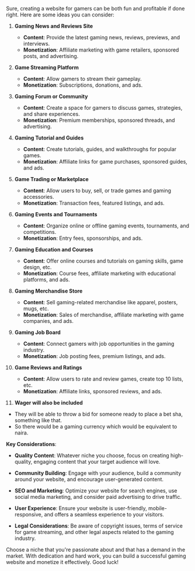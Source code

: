 Sure, creating a website for gamers can be both fun and profitable if done right. Here are some ideas you can consider:

1. **Gaming News and Reviews Site**
    - **Content**: Provide the latest gaming news, reviews, previews, and interviews.
    - **Monetization**: Affiliate marketing with game retailers, sponsored posts, and advertising.

2. **Game Streaming Platform**
    - **Content**: Allow gamers to stream their gameplay.
    - **Monetization**: Subscriptions, donations, and ads.

3. **Gaming Forum or Community**
    - **Content**: Create a space for gamers to discuss games, strategies, and share experiences.
    - **Monetization**: Premium memberships, sponsored threads, and advertising.

4. **Gaming Tutorial and Guides**
    - **Content**: Create tutorials, guides, and walkthroughs for popular games.
    - **Monetization**: Affiliate links for game purchases, sponsored guides, and ads.

5. **Game Trading or Marketplace**
    - **Content**: Allow users to buy, sell, or trade games and gaming accessories.
    - **Monetization**: Transaction fees, featured listings, and ads.

6. **Gaming Events and Tournaments**
    - **Content**: Organize online or offline gaming events, tournaments, and competitions.
    - **Monetization**: Entry fees, sponsorships, and ads.

7. **Gaming Education and Courses**
    - **Content**: Offer online courses and tutorials on gaming skills, game design, etc.
    - **Monetization**: Course fees, affiliate marketing with educational platforms, and ads.

8. **Gaming Merchandise Store**
    - **Content**: Sell gaming-related merchandise like apparel, posters, mugs, etc.
    - **Monetization**: Sales of merchandise, affiliate marketing with game companies, and ads.

9. **Gaming Job Board**
    - **Content**: Connect gamers with job opportunities in the gaming industry.
    - **Monetization**: Job posting fees, premium listings, and ads.

10. **Game Reviews and Ratings**
    - **Content**: Allow users to rate and review games, create top 10 lists, etc.
    - **Monetization**: Affiliate links, sponsored reviews, and ads.

11. **Wager will also be included**
   - They will be able to throw a bid for someone ready to place a bet sha, something like that.
   - So there would be a gaming currency which would be equivalent to naira.


**Key Considerations**:

- **Quality Content**: Whatever niche you choose, focus on creating high-quality, engaging content that your target audience will love.

- **Community Building**: Engage with your audience, build a community around your website, and encourage user-generated content.

- **SEO and Marketing**: Optimize your website for search engines, use social media marketing, and consider paid advertising to drive traffic.

- **User Experience**: Ensure your website is user-friendly, mobile-responsive, and offers a seamless experience to your visitors.

- **Legal Considerations**: Be aware of copyright issues, terms of service for game streaming, and other legal aspects related to the gaming industry.

Choose a niche that you're passionate about and that has a demand in the market. With dedication and hard work, you can build a successful gaming website and monetize it effectively. Good luck!